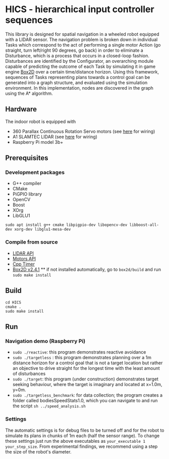 # HICS - hierarchical input controller sequences
This library is designed for spatial navigation in a wheeled robot equipped with a LIDAR sensor. The navigation problem is broken down in individual Tasks which correspond to the act of performing a single motor Action (go straight, turn left/right 90 degrees, go back) in order to eliminate a Disturbance, which is a process that occurs in a closed-loop fashion. Disturbances are identified by the Configurator, an overarching module capable of predicting the outcome of each Task by simulating it in game engine [Box2D](https://github.com/erincatto/box2d) over a certain time/distance horizon. Using this framework, sequences of Tasks representing plans towards a control goal can be generated into a graph structure, and evaluated using the simulation environment. In this implementation, nodes are discovered in the graph using the A* algorithm.

## Hardware
The indoor robot is equipped with 
* 360 Parallax Continuous Rotation Servo motors (see [here](https://github.com/berndporr/alphabot/blob/main/alphabot.cpp) for wiring)
* A1 SLAMTEC LIDAR (see [here](https://github.com/berndporr/rplidar_rpi) for wiring)
* Raspberry Pi model 3b+

## Prerequisites
### Development packages

* G++ compiler
* CMake
* PiGPIO library
* OpenCV
* Boost
* XOrg
* LibGLU1

`sudo apt install g++ cmake libpigpio-dev libopencv-dev libboost-all-dev xorg-dev libglu1-mesa-dev`

### Compile from source

* [LIDAR API](https://github.com/berndporr/rplidar_rpi)
* [Motors API](https://github.com/berndporr/alphabot)
* [Cpp Timer](https://github.com/berndporr/cppTimer)
* [Box2D v2.4.1](https://github.com/erincatto/box2d)
  ** if not installed automatically, go to `box2d/build` and run `sudo make install`

## Build
```
cd HICS
cmake .
sudo make install
```

## Run
### Navigation demo (Raspberry Pi)
* `sudo ./reactive`: this program demonstrates reactive avoidance
* `sudo ./targetless` : this program demonstrates planning over a 1m distance horizon for a control goal that is not a target location but rather an objective to drive straight for the longest time with the least amount of disturbances
* `sudo ./target`: this program (under construction) demonstrates target seeking behaviour, where the target is imaginary and located at x=1.0m, y=0m.
* `sudo ./targetless_benchmark`: for data collection; the program creates a folder called bodiesSpeedStats1.0, which you can navigate to and run the script `sh ../speed_analysis.sh`

### Settings
The automatic settings is for debug files to be turned off and for the robot to simulate its plans in chunks of 1m each (half the sensor range). To change these settings just run the above executables as `your_executable 1 your_step_size`. From experimental findings, we recommend using a step the size of the robot's diameter.
